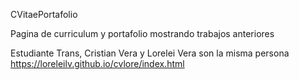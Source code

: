 CVitaePortafolio

Pagina de curriculum y portafolio mostrando trabajos anteriores

Estudiante Trans, Cristian Vera y Lorelei Vera son la misma persona
https://loreleilv.github.io/cvlore/index.html

